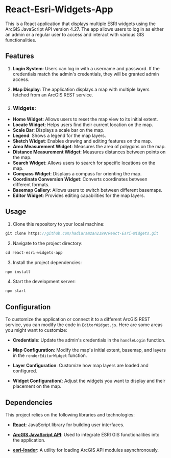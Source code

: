# React-Esri-Widgets-App

This is a React application that displays multiple ESRI widgets using the ArcGIS JavaScript API version 4.27. The app allows users to log in as either an admin or a regular user to access and interact with various GIS functionalities.

## Features

1. **Login System**: Users can log in with a username and password. If the credentials match the admin's credentials, they will be granted admin access.

2. **Map Display**: The application displays a map with multiple layers fetched from an ArcGIS REST service.

3. ### Widgets:

- **Home Widget**: Allows users to reset the map view to its initial extent.
- **Locate Widget**: Helps users find their current location on the map.
- **Scale Bar**: Displays a scale bar on the map.
- **Legend**: Shows a legend for the map layers.
- **Sketch Widget**: Enables drawing and editing features on the map.
- **Area Measurement Widget**: Measures the area of polygons on the map.
- **Distance Measurement Widget**: Measures distances between points on the map.
- **Search Widget**: Allows users to search for specific locations on the map.
- **Compass Widget**: Displays a compass for orienting the map.
- **Coordinate Conversion Widget**: Converts coordinates between different formats.
- **Basemap Gallery**: Allows users to switch between different basemaps.
- **Editor Widget**: Provides editing capabilities for the map layers.

## Usage

1. Clone this repository to your local machine:

```javascript
git clone https://github.com/hadiaramzan2199/React-Esri-Widgets.git
```

2. Navigate to the project directory:

```javascript
cd react-esri-widgets-app
```

3. Install the project dependencies:

```javascript
npm install
```

4. Start the development server:

```javascript
npm start
```

## Configuration

To customize the application or connect it to a different ArcGIS REST service, you can modify the code in `EditorWidget.js`. Here are some areas you might want to customize:

- **Credentials**: Update the admin's credentials in the `handleLogin` function.

- **Map Configuration**: Modify the map's initial extent, basemap, and layers in the `renderEditorWidget` function.

- **Layer Configuration**: Customize how map layers are loaded and configured.

- **Widget Configuration(**: Adjust the widgets you want to display and their placement on the map.

## Dependencies

This project relies on the following libraries and technologies:

- **[React](https://react.dev/)**: JavaScript library for building user interfaces.

- **[ArcGIS JavaScript API](https://developers.arcgis.com/javascript/latest/)**: Used to integrate ESRI GIS functionalities into the application.

- **[esri-loader](https://github.com/Esri/esri-loader)**: A utility for loading ArcGIS API modules asynchronously.















